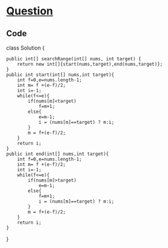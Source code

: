 # [Question](https://leetcode.com/problems/find-first-and-last-position-of-element-in-sorted-array/)
## Code

class Solution {

    public int[] searchRange(int[] nums, int target) {
        return new int[]{start(nums,target),end(nums,target)};
    }
    public int start(int[] nums,int target){
        int f=0,e=nums.length-1;
        int m= f +(e-f)/2;
        int i=-1;
        while(f<=e){
            if(nums[m]<target)
                f=m+1;
            else{ 
                e=m-1;
                i = (nums[m]==target) ? m:i;
            }
            m = f+(e-f)/2;
        }
        return i;
    }
    public int end(int[] nums,int target){
        int f=0,e=nums.length-1;
        int m= f +(e-f)/2;
        int i=-1;
        while(f<=e){
            if(nums[m]>target)
                e=m-1;
            else{ 
                f=m+1;
                i = (nums[m]==target) ? m:i;
            }
            m = f+(e-f)/2;
        }
        return i;
    }
}
